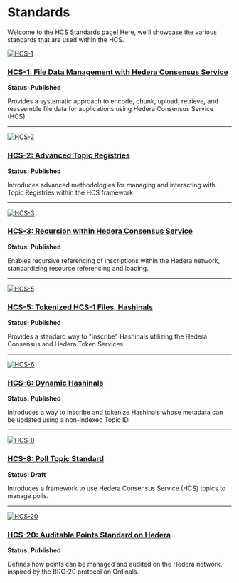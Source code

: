 # Standards

Welcome to the HCS Standards page! Here, we'll showcase the various standards that are used within the HCS.

[![HCS-1](https://via.placeholder.com/350x200.png?text=HCS-1)](./standards/hcs-1.md)
### [HCS-1: File Data Management with Hedera Consensus Service](./standards/hcs-1.md)
**Status: Published**

Provides a systematic approach to encode, chunk, upload, retrieve, and reassemble file data for applications using Hedera Consensus Service (HCS).

---

[![HCS-2](https://via.placeholder.com/350x200.png?text=HCS-2)](./standards/hcs-2.md)
### [HCS-2: Advanced Topic Registries](./standards/hcs-2.md)
**Status: Published**

Introduces advanced methodologies for managing and interacting with Topic Registries within the HCS framework.

---

[![HCS-3](https://via.placeholder.com/350x200.png?text=HCS-3)](./standards/hcs-3.md)
### [HCS-3: Recursion within Hedera Consensus Service](./standards/hcs-3.md)
**Status: Published**

Enables recursive referencing of inscriptions within the Hedera network, standardizing resource referencing and loading.

---

[![HCS-5](https://via.placeholder.com/350x200.png?text=HCS-5)](./standards/hcs-5.md)
### [HCS-5: Tokenized HCS-1 Files, Hashinals](./standards/hcs-5.md)
**Status: Published**

Provides a standard way to "inscribe" Hashinals utilizing the Hedera Consensus and Hedera Token Services.

---

[![HCS-6](https://via.placeholder.com/350x200.png?text=HCS-6)](./standards/hcs-6.md)
### [HCS-6: Dynamic Hashinals](./standards/hcs-6.md)
**Status: Published**

Introduces a way to inscribe and tokenize Hashinals whose metadata can be updated using a non-indexed Topic ID.

---

[![HCS-8](https://via.placeholder.com/350x200.png?text=HCS-8)](./standards/hcs-8.md)
### [HCS-8: Poll Topic Standard](./standards/hcs-8.md)
**Status: Draft**

Introduces a framework to use Hedera Consensus Service (HCS) topics to manage polls.

---

[![HCS-20](https://via.placeholder.com/350x200.png?text=HCS-20)](./standards/hcs-20.md) 
### [HCS-20: Auditable Points Standard on Hedera](./standards/hcs-20.md)
**Status: Published**

Defines how points can be managed and audited on the Hedera network, inspired by the BRC-20 protocol on Ordinals.
